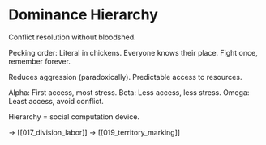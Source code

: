 # Dominance Hierarchy

Conflict resolution without bloodshed.

Pecking order: Literal in chickens.
Everyone knows their place.
Fight once, remember forever.

Reduces aggression (paradoxically).
Predictable access to resources.

Alpha: First access, most stress.
Beta: Less access, less stress.
Omega: Least access, avoid conflict.

Hierarchy = social computation device.

→ [[017_division_labor]]
→ [[019_territory_marking]]